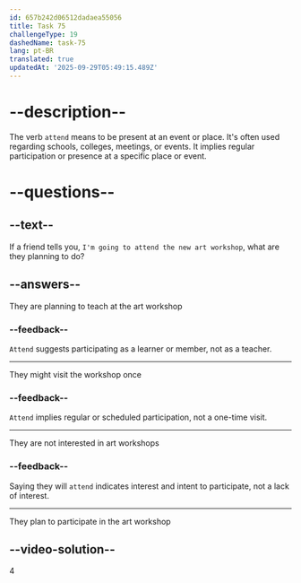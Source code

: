 ```yaml
---
id: 657b242d06512dadaea55056
title: Task 75
challengeType: 19
dashedName: task-75
lang: pt-BR
translated: true
updatedAt: '2025-09-29T05:49:15.489Z'
---
```


# --description--

The verb `attend` means to be present at an event or place. It's often used regarding schools, colleges, meetings, or events. It implies regular participation or presence at a specific place or event.

# --questions--

## --text--

If a friend tells you, `I'm going to attend the new art workshop`, what are they planning to do?

## --answers--

They are planning to teach at the art workshop

### --feedback--

`Attend` suggests participating as a learner or member, not as a teacher.

---

They might visit the workshop once

### --feedback--

`Attend` implies regular or scheduled participation, not a one-time visit.

---

They are not interested in art workshops

### --feedback--

Saying they will `attend` indicates interest and intent to participate, not a lack of interest.

---

They plan to participate in the art workshop

## --video-solution--

4
